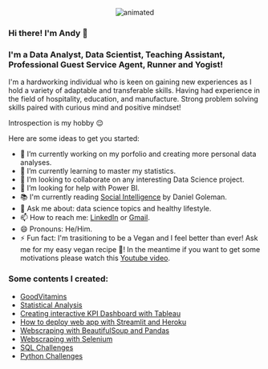 <p align="center"> 
  <img src="https://user-images.githubusercontent.com/70767722/124357412-5a132880-dbe9-11eb-8faa-331eead738c7.gif" alt="animated" />
</p>

### Hi there! I'm Andy 👋
### I'm a Data Analyst, Data Scientist, Teaching Assistant, Professional Guest Service Agent, Runner and Yogist!

I'm a hardworking individual who is keen on gaining new experiences as I hold a variety of adaptable and transferable skills. Having had experience in the field of hospitality, education, and manufacture. Strong problem solving skills paired with curious mind and positive mindset!

Introspection is my hobby :relieved:

Here are some ideas to get you started:

- 🔭 I’m currently working on my porfolio and creating more personal data analyses.
- 🌱 I’m currently learning to master my statistics.
- 👯 I’m looking to collaborate on any interesting Data Science project.
- 🤔 I’m looking for help with Power BI.
- :books: I'm currently reading [Social Intelligence](https://www.youtube.com/watch?v=-hoo_dIOP8k) by Daniel Goleman.
- 💬 Ask me about: data science topics and healthy lifestyle.
- 📫 How to reach me: [LinkedIn](https://www.linkedin.com/in/andyphamto/) or [Gmail](https://www.aqpham02@gmail.com).
- 😄 Pronouns: He/Him.
- ⚡ Fun fact: I'm trasitioning to be a Vegan and I feel better than ever! Ask me for my easy vegan recipe :herb:! In the meantime if you want to get some motivations please watch this [Youtube video](https://www.youtube.com/watch?v=iuOa3avtdNA).

### Some contents I created:

* [GoodVitamins](https://github.com/Andy-Pham-72/GoodVitamins)
* [Statistical Analysis](https://github.com/Andy-Pham-72/Statistical-Analysis)
* [Creating interactive KPI Dashboard with Tableau](https://github.com/Andy-Pham-72/Creating-a-KPI-Dashboard-with-Tableau)
* [How to deploy web app with Streamlit and Heroku](https://github.com/Andy-Pham-72/How-To-Deploy-WebApp-with-Streamlit-Heroku)
* [Webscraping with BeautifulSoup and Pandas](https://github.com/Andy-Pham-72/Web-Scraping-with-BeautifulSoup-and-Pandas)
* [Webscraping with Selenium](https://github.com/Andy-Pham-72/Web-Scraping-with-Selenium)
* [SQL Challenges](https://github.com/Andy-Pham-72/SQL-Challenge-Questions)
* [Python Challenges](https://github.com/Andy-Pham-72/Python-Challenge-Questions)
